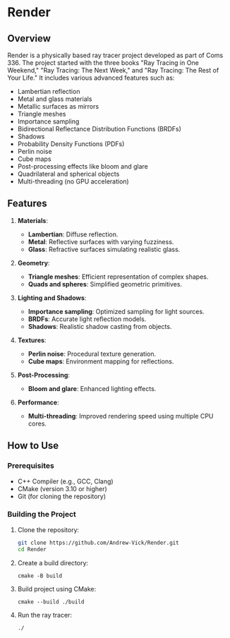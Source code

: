 # Render

## Overview

Render is a physically based ray tracer project developed as part of Coms 336. The project started with the three books "Ray Tracing in One Weekend," "Ray Tracing: The Next Week," and "Ray Tracing: The Rest of Your Life." It includes various advanced features such as:

- Lambertian reflection
- Metal and glass materials
- Metallic surfaces as mirrors
- Triangle meshes
- Importance sampling
- Bidirectional Reflectance Distribution Functions (BRDFs)
- Shadows
- Probability Density Functions (PDFs)
- Perlin noise
- Cube maps
- Post-processing effects like bloom and glare
- Quadrilateral and spherical objects
- Multi-threading (no GPU acceleration)

## Features

1. **Materials**:
   - **Lambertian**: Diffuse reflection.
   - **Metal**: Reflective surfaces with varying fuzziness.
   - **Glass**: Refractive surfaces simulating realistic glass.

2. **Geometry**:
   - **Triangle meshes**: Efficient representation of complex shapes.
   - **Quads and spheres**: Simplified geometric primitives.

3. **Lighting and Shadows**:
   - **Importance sampling**: Optimized sampling for light sources.
   - **BRDFs**: Accurate light reflection models.
   - **Shadows**: Realistic shadow casting from objects.

4. **Textures**:
   - **Perlin noise**: Procedural texture generation.
   - **Cube maps**: Environment mapping for reflections.

5. **Post-Processing**:
   - **Bloom and glare**: Enhanced lighting effects.

6. **Performance**:
   - **Multi-threading**: Improved rendering speed using multiple CPU cores.

## How to Use

### Prerequisites

- C++ Compiler (e.g., GCC, Clang)
- CMake (version 3.10 or higher)
- Git (for cloning the repository)

### Building the Project

1. Clone the repository:
   ```sh
   git clone https://github.com/Andrew-Vick/Render.git
   cd Render
2. Create a build directory:
   ```
   cmake -B build
3. Build project using CMake:
   ```
   cmake --build ./build
4. Run the ray tracer:
   ```
   ./
   
